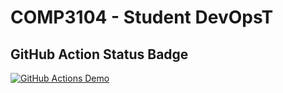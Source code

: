 # COMP3104 - Student DevOpsT 
 
## GitHub Action Status Badge 
 
[![GitHub Actions Demo](https://github.com/mdtawsifkhansiam/COMP3104/actions/workflows/ci.yml/badge.svg)](https://github.com/mdtawsifkhansiam/COMP3104/actions/workflows/ci.yml) 

